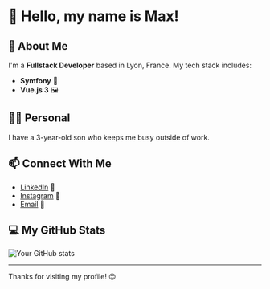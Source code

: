 # 👋 Hello, my name is Max!

## 🚀 About Me

I'm a **Fullstack Developer** based in Lyon, France. My tech stack includes:

- **Symfony** 🎼
- **Vue.js 3** 🖼️

## 👨‍👦 Personal

I have a 3-year-old son who keeps me busy outside of work.

## 📫 Connect With Me


- [LinkedIn](https://www.linkedin.com/in/maximedlr/) 💼
- [Instagram](https://www.instagram.com/maxdlr_/) 📸
- [Email](mailto:contact@maxdlr.com) 📧

## 💻 My GitHub Stats

![Your GitHub stats](https://github-readme-stats.vercel.app/api?username=maxdlr&show_icons=true&theme=radical)

---

Thanks for visiting my profile! 😊

